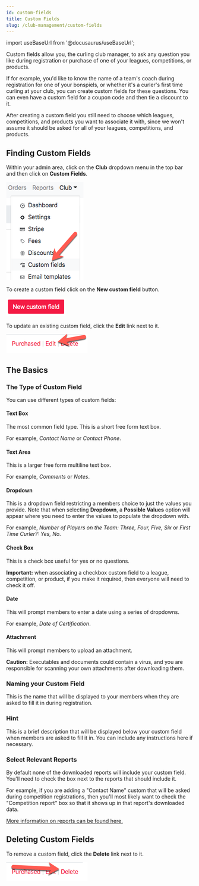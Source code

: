 ```yaml
---
id: custom-fields
title: Custom Fields
slug: /club-management/custom-fields
---
```

import useBaseUrl from '@docusaurus/useBaseUrl';

Custom fields allow you, the curling club manager, to ask any question you like during registration or purchase of one of your leagues, competitions, or products.

If for example, you'd like to know the name of a team's coach during registration for one of your bonspiels, or whether it's a curler's first time curling at your club, you can create custom fields for these questions.
You can even have a custom field for a coupon code and then tie a discount to it.

After creating a custom field you still need to choose which leagues, competitions, and products you want to associate it with, since we won't assume it should be asked for all of your leagues, competitions, and products.


## Finding Custom Fields

Within your admin area, click on the **Club** dropdown menu in the top bar and then click on **Custom Fields**.

![Navigation](/img/docs/club-management/custom-fields/navigation.png)

To create a custom field click on the **New custom field** button.

![New](/img/docs/club-management/custom-fields/new.png)

To update an existing custom field, click the **Edit** link next to it.

![Edit](/img/docs/club-management/shared/edit.png)


## The Basics

### The Type of Custom Field

You can use different types of custom fields:

#### Text Box

The most common field type.
This is a short free form text box.

For example, _Contact Name_ or _Contact Phone_.

#### Text Area

This is a larger free form multiline text box.

For example, _Comments_ or _Notes_.

#### Dropdown

This is a dropdown field restricting a members choice to just the values you provide.
Note that when selecting **Dropdown**, a **Possible Values** option will appear where you need to enter the values to populate the dropdown with.

For example, _Number of Players on the Team: Three, Four, Five, Six_ or _First Time Curler?: Yes, No_.

#### Check Box

This is a check box useful for yes or no questions.

**Important:** when associating a checkbox custom field to a league, competition, or product, if you make it required, then everyone will need to check it off.

#### Date

This will prompt members to enter a date using a series of dropdowns.

For example, _Date of Certification_.

#### Attachment

This will prompt members to upload an attachment.

**Caution:** Executables and documents could contain a virus, and you are responsible for scanning your own attachments after downloading them.


### Naming your Custom Field

This is the name that will be displayed to your members when they are asked to fill it in during registration.


### Hint

This is a brief description that will be displayed below your custom field when members are asked to fill it in.
You can include any instructions here if necessary.


### Select Relevant Reports

By default none of the downloaded reports will include your custom field. You'll need to check the box next to the reports that should include it.

For example, if you are adding a "Contact Name" custom that will be asked during competition registrations, then you'll most likely want to check the "Competition report" box so that it shows up in that report's downloaded data.

[More information on reports can be found here.](/docs/club-management/reports)


## Deleting Custom Fields

To remove a custom field, click the **Delete** link next to it.

![Delete](/img/docs/club-management/shared/delete.png)



